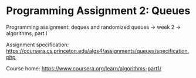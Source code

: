 # Programming Assignment 2: Queues

Programming assignment: deques and randomized queues -> week 2 -> algorithms, part I

Assignment specification: https://coursera.cs.princeton.edu/algs4/assignments/queues/specification.php

Course home: https://www.coursera.org/learn/algorithms-part1/
